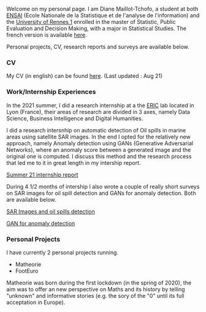 Welcome on my personal page. 
I am Diane Maillot-Tchofo, a student at both [ENSAI](https://ensai.fr/en/) (Ecole Nationale de la Statistique et de l'analyse de l'information) and the [University of Rennes 1](https://international.univ-rennes1.fr/en) enrolled in the master of Statistic, Public Evaluation and Decision Making, with a major in Statistical Studies. The french version is available [here](https://darrkhi.github.io/Diane-MT/version_fr.md).

Personal projects, CV, research reports and surveys are available below.

### CV

My CV (in english) can be found [here](https://darrkhi.github.io/Diane-MT/CV_MAI_21_Anglais.pdf). (Last updated : Aug 21)


### Work/Internship Experiences

In the 2021 summer, I did a research internship at a the [ERIC](https://eric.msh-lse.fr/en/) lab located in Lyon (France), their areas of research are divided in 3 axes, namely Data Science, Business Intelligence and Digital Humanities.

I did a research intersnhip on automatic detection of Oil spills in marine areas using satellite SAR images. In the end I opted for the relatively new approach, namely Anomaly detection using GANs (Generative Adversarial Networks), where an anomaly score between a generated image and the original one is computed. I discuss this method and the research process that led me to it in great length in my intership report.

[Summer 21 internship report](https://darrkhi.github.io/Diane-MT/Internship_report.pdf)

During 4 1/2 months of intership I also wrote a couple of really short surveys on SAR images for oil spill detection and GANs for anomaly detection. Both are available below.

[SAR Images and oil spills detection](https://darrkhi.github.io/Diane-MT/SARImages.pdf)

[GAN for anomaly detection](https://darrkhi.github.io/Diane-MT/Ano_UsingGANS.pdf)


### Personal Projects

I have currently 2 personal projects running.

* Matheorie
* FootEuro

Matheorie was born during the first lockdown (in the spring of 2020), the aim was to offer an new perspective on Maths and its history by telling "unknown" and informative stories (e.g. the sory of the "0" until its full acceptation in Europe).

